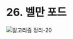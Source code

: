 # 26. 벨만 포드

![알고리즘 정리-20](https://user-images.githubusercontent.com/38010141/114263277-8589db00-9a1f-11eb-84bc-c1bf59182b2f.jpg)
